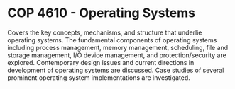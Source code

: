 COP 4610 - Operating Systems
==============================================================================
Covers the key concepts, mechanisms, and structure that underlie operating systems. The fundamental components of operating systems including process management, memory management, scheduling, file and storage management, I/O device management, and protection/security are explored. Contemporary design issues and current directions in development of operating systems are discussed. Case studies of several prominent operating system implementations are investigated.
